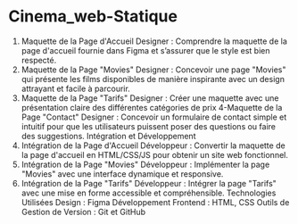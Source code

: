 # Cinema_web-Statique
1. Maquette de la Page d'Accueil
Designer : Comprendre la maquette de la page d'accueil fournie dans Figma et s’assurer que le style est bien respecté.
2. Maquette de la Page "Movies"
Designer : Concevoir une page "Movies" qui présente les films disponibles de manière inspirante avec un design attrayant et facile à parcourir.
3. Maquette de la Page "Tarifs"
Designer : Créer une maquette avec une présentation claire des différentes catégories de prix
4-Maquette de la Page "Contact"
Designer : Concevoir un formulaire de contact simple et intuitif pour que les utilisateurs puissent poser des questions ou faire des suggestions.
Intégration et Développement
1. Intégration de la Page d'Accueil
Développeur : Convertir la maquette de la page d'accueil en HTML/CSS/JS pour obtenir un site web fonctionnel.
2. Intégration de la Page "Movies"
Développeur : Implémenter la page "Movies" avec une interface dynamique et responsive.
3. Intégration de la Page "Tarifs"
Développeur : Intégrer la page "Tarifs" avec une mise en forme accessible et compréhensible.
Technologies Utilisées
Design : Figma
Développement Frontend : HTML, CSS
Outils de Gestion de Version : Git et GitHub
